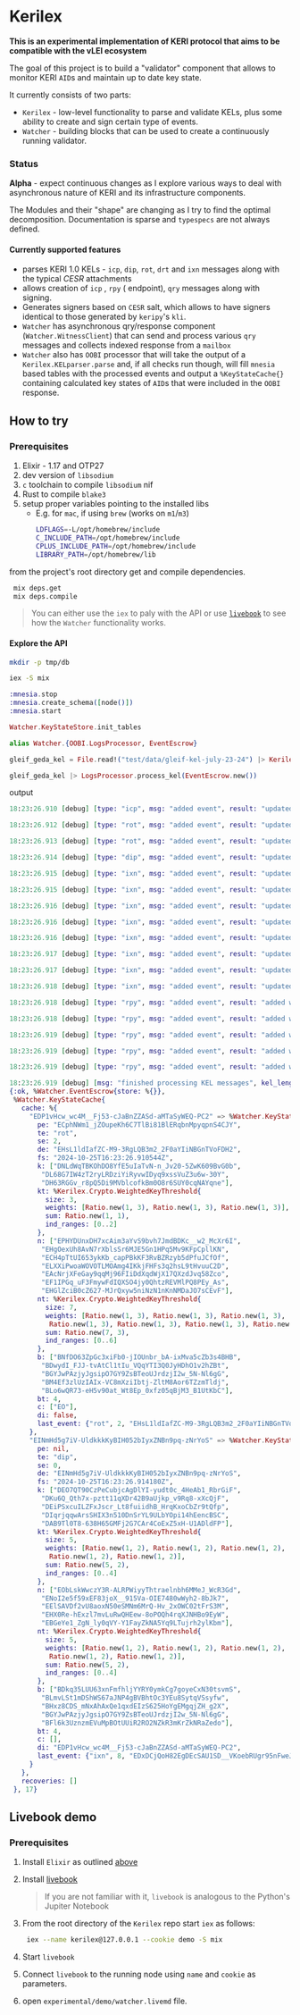 # Kerilex

**This is an experimental implementation of KERI protocol that aims to be compatible with the vLEI ecosystem**

The goal of this project is to build a "validator" component that allows to monitor KERI `AID`s and maintain up to date key state.

It currently consists of two parts:
  * `Kerilex` - low-level functionality to parse and validate KELs, plus some ability to create and sign certain type of events.
  * `Watcher` - building blocks that can be used to create a continuously running validator.

### Status
 **Alpha** - expect continuous changes as I explore various ways to deal with asynchronous nature of KERI and its infrastructure components.

 The Modules and their "shape" are changing as I try to find the optimal decomposition. Documentation is sparse and `typespecs` are not always defined.

 #### Currently supported features
 * parses KERI 1.0 KELs - `icp`, `dip`, `rot`, `drt` and `ixn` messages along with the typical *CESR* attachments 
 * allows creation of `icp` , `rpy` ( endpoint), `qry` messages along with signing.
 * Generates  signers based on `CESR` salt, which allows to have signers identical to those generated by `keripy`'s `kli`. 
 * `Watcher` has asynchronous qry/response component (`Watcher.WitnessClient`) that can send and process various `qry` messages and collects indexed response from a `mailbox`
 * `Watcher` also has `OOBI` processor that will take the output of a `Kerilex.KELparser.parse` and, if all checks run though, will fill `mnesia` based tables with the processed events and output a `%KeyStateCache{}` containing calculated key states of `AID`s that were included in the `OOBI` response.


## How to try

### Prerequisites
1. Elixir - 1.17 and OTP27
2. dev version of `libsodium`
3. `c` toolchain to compile `libsodium` nif
4. Rust to compile `blake3`
5. setup proper variables pointing to the installed libs 
   - E.g. for `mac`, if using `brew` (works on `m1`/`m3`)
      ```bash
      LDFLAGS=-L/opt/homebrew/include
      C_INCLUDE_PATH=/opt/homebrew/include
      CPLUS_INCLUDE_PATH=/opt/homebrew/include
      LIBRARY_PATH=/opt/homebrew/lib
      ```


from the project's root directory get and compile dependencies. 
```bash
 mix deps.get
 mix deps.compile
```

> You can either use the `iex` to paly with the API or use [`livebook`](#livebook-demo) to see how the `Watcher` functionality works.


#### Explore the API

```bash
mkdir -p tmp/db

iex -S mix
```
```elixir
:mnesia.stop
:mnesia.create_schema([node()])
:mnesia.start

Watcher.KeyStateStore.init_tables

alias Watcher.{OOBI.LogsProcessor, EventEscrow}

gleif_geda_kel = File.read!("test/data/gleif-kel-july-23-24") |> Kerilex.KELParser.parse

gleif_geda_kel |> LogsProcessor.process_kel(EventEscrow.new())

```

output
```elixir
18:23:26.910 [debug] [type: "icp", msg: "added event", result: "updated KEL", pre: "EDP1vHcw_wc4M__Fj53-cJaBnZZASd-aMTaSyWEQ-PC2", sn: 0]

18:23:26.912 [debug] [type: "rot", msg: "added event", result: "updated KEL", pre: "EDP1vHcw_wc4M__Fj53-cJaBnZZASd-aMTaSyWEQ-PC2", sn: 1]

18:23:26.913 [debug] [type: "rot", msg: "added event", result: "updated KEL", pre: "EDP1vHcw_wc4M__Fj53-cJaBnZZASd-aMTaSyWEQ-PC2", sn: 2]

18:23:26.914 [debug] [type: "dip", msg: "added event", result: "updated KEL", pre: "EINmHd5g7iV-UldkkkKyBIH052bIyxZNBn9pq-zNrYoS", sn: 0]

18:23:26.915 [debug] [type: "ixn", msg: "added event", result: "updated KEL", pre: "EINmHd5g7iV-UldkkkKyBIH052bIyxZNBn9pq-zNrYoS", sn: 1]

18:23:26.915 [debug] [type: "ixn", msg: "added event", result: "updated KEL", pre: "EINmHd5g7iV-UldkkkKyBIH052bIyxZNBn9pq-zNrYoS", sn: 2]

18:23:26.916 [debug] [type: "ixn", msg: "added event", result: "updated KEL", pre: "EINmHd5g7iV-UldkkkKyBIH052bIyxZNBn9pq-zNrYoS", sn: 3]

18:23:26.916 [debug] [type: "ixn", msg: "added event", result: "updated KEL", pre: "EINmHd5g7iV-UldkkkKyBIH052bIyxZNBn9pq-zNrYoS", sn: 4]

18:23:26.916 [debug] [type: "ixn", msg: "added event", result: "updated KEL", pre: "EINmHd5g7iV-UldkkkKyBIH052bIyxZNBn9pq-zNrYoS", sn: 5]

18:23:26.917 [debug] [type: "ixn", msg: "added event", result: "updated KEL", pre: "EINmHd5g7iV-UldkkkKyBIH052bIyxZNBn9pq-zNrYoS", sn: 6]

18:23:26.917 [debug] [type: "ixn", msg: "added event", result: "updated KEL", pre: "EINmHd5g7iV-UldkkkKyBIH052bIyxZNBn9pq-zNrYoS", sn: 7]

18:23:26.918 [debug] [type: "ixn", msg: "added event", result: "updated KEL", pre: "EINmHd5g7iV-UldkkkKyBIH052bIyxZNBn9pq-zNrYoS", sn: 8]

18:23:26.918 [debug] [type: "rpy", msg: "added event", result: "added witness", url: "http://65.21.253.212:5623/"]

18:23:26.918 [debug] [type: "rpy", msg: "added event", result: "added witness", url: "http://8.210.213.186:5623/"]

18:23:26.919 [debug] [type: "rpy", msg: "added event", result: "added witness", url: "http://51.79.54.121:5623/"]

18:23:26.919 [debug] [type: "rpy", msg: "added event", result: "added witness", url: "http://102.37.159.99:5623/"]

18:23:26.919 [debug] [type: "rpy", msg: "added event", result: "added witness", url: "http://54.233.109.129:5623/"]

18:23:26.919 [debug] [msg: "finished processing KEL messages", kel_length: 17]
{:ok, %Watcher.EventEscrow{store: %{}},
 %Watcher.KeyStateCache{
   cache: %{
     "EDP1vHcw_wc4M__Fj53-cJaBnZZASd-aMTaSyWEQ-PC2" => %Watcher.KeyState{
       pe: "ECphNWm1_jZOupeKh6C7TlBi81BlERqbnMpyqpnS4CJY",
       te: "rot",
       se: 2,
       de: "EHsL1ldIafZC-M9-3RgLQB3m2_2F0aYIiNBGnTVoFDH2",
       fs: "2024-10-25T16:23:26.910544Z",
       k: ["DNLdWqTBKOhDO8YfE5uIaTvN-n_Jv20-5ZwK609BvG0b",
        "DL68G7IW4zT2ryLRDziYiRyvwIDyq9xssVuZ3u6w-30Y",
        "DH63RGGv_r8pQ5Di9MVblcofkBm0O8r6SUY0cqNAYqne"],
       kt: %Kerilex.Crypto.WeightedKeyThreshold{
         size: 3,
         weights: [Ratio.new(1, 3), Ratio.new(1, 3), Ratio.new(1, 3)],
         sum: Ratio.new(1, 1),
         ind_ranges: [0..2]
       },
       n: ["EPHYDUnxDH7xcAim3aYvS9bvh7JmdBDKc__w2_McXr6I",
        "EHgOexUh8AvN7rXblsSr6MJE5Gn1HPq5Mv9KFpCpllKN",
        "ECH4pTtUI653ykKb_capPBkKF3RvBZRzyb5dPfuJCfOf",
        "ELXXiPwoaWOVOTLMOAmg4IKkjFHFs3q2hsL9tHvuuC2D",
        "EAcNrjXFeGay9qqMj96FIiDdXqdWjX17QXzdJvq58Zco",
        "EF1IPGq_uF3FmywFdIQXSO4jy0QhtzREVMlPQ8PEy_As",
        "EHGlZciB0cZ627-MJrQxyw5niNzN1nKnNMDaJO7sCEvF"],
       nt: %Kerilex.Crypto.WeightedKeyThreshold{
         size: 7,
         weights: [Ratio.new(1, 3), Ratio.new(1, 3), Ratio.new(1, 3),
          Ratio.new(1, 3), Ratio.new(1, 3), Ratio.new(1, 3), Ratio.new(1, 3)],
         sum: Ratio.new(7, 3),
         ind_ranges: [0..6]
       },
       b: ["BNfDO63ZpGc3xiFb0-jIOUnbr_bA-ixMva5cZb3s4BHB",
        "BDwydI_FJJ-tvAtCl1tIu_VQqYTI3Q0JyHDhO1v2hZBt",
        "BGYJwPAzjyJgsipO7GY9ZsBTeoUJrdzjI2w_5N-Nl6gG",
        "BM4Ef3zlUzIAIx-VC8mXziIbtj-ZltM8Aor6TZzmTldj",
        "BLo6wQR73-eH5v90at_Wt8Ep_0xfz05qBjM3_B1UtKbC"],
       bt: 4,
       c: ["EO"],
       di: false,
       last_event: {"rot", 2, "EHsL1ldIafZC-M9-3RgLQB3m2_2F0aYIiNBGnTVoFDH2"}
     },
     "EINmHd5g7iV-UldkkkKyBIH052bIyxZNBn9pq-zNrYoS" => %Watcher.KeyState{
       pe: nil,
       te: "dip",
       se: 0,
       de: "EINmHd5g7iV-UldkkkKyBIH052bIyxZNBn9pq-zNrYoS",
       fs: "2024-10-25T16:23:26.914180Z",
       k: ["DEO7QT90CzPeCubjcAgDlYI-yudt0c_4HeAb1_RbrGiF",
        "DKu6Q_Qth7x-pztt11qXDr42B9aUjkp_v9Rq8-xXcQjF",
        "DEiPSxcuILZFxJscr_Lt8fuiidhB_HrqKxoCbZr9tQfp",
        "DIqrjqqwArsSHIX3n510DnSrYL9ULbYOpi14hEencBSC",
        "DAB9Tl0T8-638H65GMFj2G7CAr4CoExZ5xH-U1ADldFP"],
       kt: %Kerilex.Crypto.WeightedKeyThreshold{
         size: 5,
         weights: [Ratio.new(1, 2), Ratio.new(1, 2), Ratio.new(1, 2),
          Ratio.new(1, 2), Ratio.new(1, 2)],
         sum: Ratio.new(5, 2),
         ind_ranges: [0..4]
       },
       n: ["EObLskWwczY3R-ALRPWiyyThtraelnbh6MMeJ_WcR3Gd",
        "ENoI2e5f59xEF83joX__915Va-OIE7480wWyh2-8bJk7",
        "EElSAVDf2vU8aoxN50eSMNm6MrQ-Hv_2xOWC02tFrS3M",
        "EHX0Re-hExzl7mvLuRwQHEew-8oPOQh4rqXJNHBo9EyW",
        "EBGeYe1_ZgN_ly0qVY-Y1FayZkNA5Yq9LTujrh2ylKbm"],
       nt: %Kerilex.Crypto.WeightedKeyThreshold{
         size: 5,
         weights: [Ratio.new(1, 2), Ratio.new(1, 2), Ratio.new(1, 2),
          Ratio.new(1, 2), Ratio.new(1, 2)],
         sum: Ratio.new(5, 2),
         ind_ranges: [0..4]
       },
       b: ["BDkq35LUU63xnFmfhljYYRY0ymkCg7goyeCxN30tsvmS",
        "BLmvLSt1mDShWS67aJNP4gBVBhtOc3YEu8SytqVSsyfw",
        "BHxz8CDS_mNxAhAxQe1qxdEIzS625HoYgEMgqjZH_g2X",
        "BGYJwPAzjyJgsipO7GY9ZsBTeoUJrdzjI2w_5N-Nl6gG",
        "BFl6k3UznzmEVuMpBOtUUiR2RO2NZkR3mKrZkNRaZedo"],
       bt: 4,
       c: [],
       di: "EDP1vHcw_wc4M__Fj53-cJaBnZZASd-aMTaSyWEQ-PC2",
       last_event: {"ixn", 8, "EDxDCjQoH82EgDEcSAU1SD__VKoebRUgr95nFweJxMgu"}
     }
   },
   recoveries: []
 }, 17}
```

## Livebook demo

### Prerequisites

1. Install `Elixir` as outlined [above](#prerequisites)

2. Install [livebook](https://livebook.dev)
    >If you are not familiar with it, `livebook` is analogous to the Python's Jupiter Notebook

3. From the root directory of the `Kerilex` repo start `iex` as follows:

    ```bash 
     iex --name kerilex@127.0.0.1 --cookie demo -S mix
   ```

4. Start `livebook` 

5.  Connect `livebook` to the running node using `name` and `cookie` as parameters. 

6. open `experimental/demo/watcher.livemd` file.